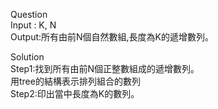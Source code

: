 Question  
Input : K, N  
Output:所有由前N個自然數組,長度為K的遞增數列。  
  
Solution  
Step1:找到所有由前N個正整數組成的遞增數列。  
      用tree的結構表示排列組合的數列  
Step2:印出當中長度為K的數列。  
